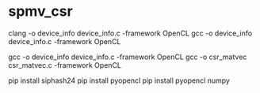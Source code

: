 # spmv_csr


clang -o device_info device_info.c  -framework OpenCL
gcc   -o device_info device_info.c  -framework OpenCL


gcc -o device_info device_info.c -framework OpenCL
gcc -o csr_matvec  csr_matvec.c  -framework OpenCL



pip install siphash24
pip install pyopencl
pip install pyopencl numpy



